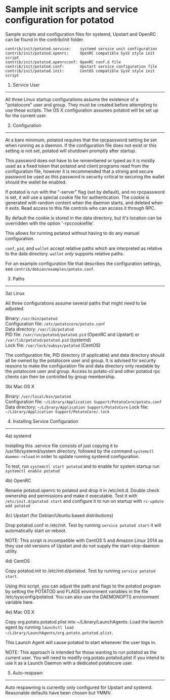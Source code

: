 Sample init scripts and service configuration for potatod
==========================================================

Sample scripts and configuration files for systemd, Upstart and OpenRC
can be found in the contrib/init folder.

    contrib/init/potatod.service:    systemd service unit configuration
    contrib/init/potatod.openrc:     OpenRC compatible SysV style init script
    contrib/init/potatod.openrcconf: OpenRC conf.d file
    contrib/init/potatod.conf:       Upstart service configuration file
    contrib/init/potatod.init:       CentOS compatible SysV style init script

1. Service User
---------------------------------

All three Linux startup configurations assume the existence of a "potatocore" user
and group.  They must be created before attempting to use these scripts.
The OS X configuration assumes potatod will be set up for the current user.

2. Configuration
---------------------------------

At a bare minimum, potatod requires that the rpcpassword setting be set
when running as a daemon.  If the configuration file does not exist or this
setting is not set, potatod will shutdown promptly after startup.

This password does not have to be remembered or typed as it is mostly used
as a fixed token that potatod and client programs read from the configuration
file, however it is recommended that a strong and secure password be used
as this password is security critical to securing the wallet should the
wallet be enabled.

If potatod is run with the "-server" flag (set by default), and no rpcpassword is set,
it will use a special cookie file for authentication. The cookie is generated with random
content when the daemon starts, and deleted when it exits. Read access to this file
controls who can access it through RPC.

By default the cookie is stored in the data directory, but it's location can be overridden
with the option '-rpccookiefile'.

This allows for running potatod without having to do any manual configuration.

`conf`, `pid`, and `wallet` accept relative paths which are interpreted as
relative to the data directory. `wallet` *only* supports relative paths.

For an example configuration file that describes the configuration settings,
see `contrib/debian/examples/potato.conf`.

3. Paths
---------------------------------

3a) Linux

All three configurations assume several paths that might need to be adjusted.

Binary:              `/usr/bin/potatod`  
Configuration file:  `/etc/potatocore/potato.conf`  
Data directory:      `/var/lib/potatod`  
PID file:            `/var/run/potatod/potatod.pid` (OpenRC and Upstart) or `/var/lib/potatod/potatod.pid` (systemd)  
Lock file:           `/var/lock/subsys/potatod` (CentOS)  

The configuration file, PID directory (if applicable) and data directory
should all be owned by the potatocore user and group.  It is advised for security
reasons to make the configuration file and data directory only readable by the
potatocore user and group.  Access to potato-cli and other potatod rpc clients
can then be controlled by group membership.

3b) Mac OS X

Binary:              `/usr/local/bin/potatod`  
Configuration file:  `~/Library/Application Support/PotatoCore/potato.conf`  
Data directory:      `~/Library/Application Support/PotatoCore`
Lock file:           `~/Library/Application Support/PotatoCore/.lock`

4. Installing Service Configuration
-----------------------------------

4a) systemd

Installing this .service file consists of just copying it to
/usr/lib/systemd/system directory, followed by the command
`systemctl daemon-reload` in order to update running systemd configuration.

To test, run `systemctl start potatod` and to enable for system startup run
`systemctl enable potatod`

4b) OpenRC

Rename potatod.openrc to potatod and drop it in /etc/init.d.  Double
check ownership and permissions and make it executable.  Test it with
`/etc/init.d/potatod start` and configure it to run on startup with
`rc-update add potatod`

4c) Upstart (for Debian/Ubuntu based distributions)

Drop potatod.conf in /etc/init.  Test by running `service potatod start`
it will automatically start on reboot.

NOTE: This script is incompatible with CentOS 5 and Amazon Linux 2014 as they
use old versions of Upstart and do not supply the start-stop-daemon utility.

4d) CentOS

Copy potatod.init to /etc/init.d/potatod. Test by running `service potatod start`.

Using this script, you can adjust the path and flags to the potatod program by
setting the POTATOD and FLAGS environment variables in the file
/etc/sysconfig/potatod. You can also use the DAEMONOPTS environment variable here.

4e) Mac OS X

Copy org.potato.potatod.plist into ~/Library/LaunchAgents. Load the launch agent by
running `launchctl load ~/Library/LaunchAgents/org.potato.potatod.plist`.

This Launch Agent will cause potatod to start whenever the user logs in.

NOTE: This approach is intended for those wanting to run potatod as the current user.
You will need to modify org.potato.potatod.plist if you intend to use it as a
Launch Daemon with a dedicated potatocore user.

5. Auto-respawn
-----------------------------------

Auto respawning is currently only configured for Upstart and systemd.
Reasonable defaults have been chosen but YMMV.
